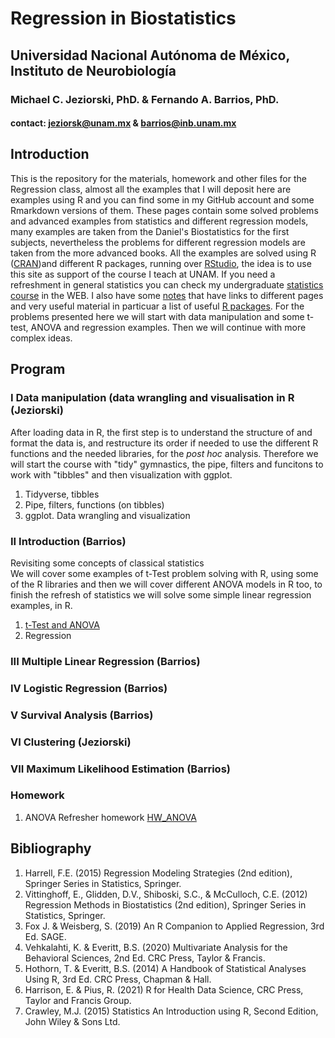 # Regression in Biostatistics  
## Universidad Nacional Autónoma de México, Instituto de Neurobiología  
### Michael C. Jeziorski, PhD. & Fernando A. Barrios, PhD.  
#### contact: jeziorsk@unam.mx & barrios@inb.unam.mx     

## Introduction  
This is the repository for the materials, homework and other files for the Regression class, almost all the examples that I will deposit here are examples using R and you can find some in my GitHub account and some Rmarkdown versions of them. These pages contain some solved problems and advanced examples from statistics and different regression models, many examples are taken from the Daniel's Biostatistics for the first subjects, nevertheless the problems for different regression models are taken from the more advanced books. All the examples are solved using R ([CRAN](https://cran.r-project.org/))and different R packages, running over [RStudio](https://rstudio.com/products/rstudio/), the idea is to use this site as support of the course I teach at UNAM. If you need a refreshment in general statistics you can check my undergraduate [statistics course](https://fabarrios.github.io/ProbEstad/) in the WEB.  I also have some [notes](https://fabarrios.github.io/AdvExamples/Notes/Notes) that have links to different pages and very useful material in particuar a list of useful [R packages](https://fabarrios.github.io/Regression/Libraries). For the problems presented here we will start with data manipulation and some t-test, ANOVA and regression examples. Then we will continue with more complex ideas.  

## Program  
### I Data manipulation (data wrangling and visualisation in R (Jeziorski)  
After loading data in R, the first step is to understand the structure of and format the data is, and restructure its order if needed to use the 
different R functions and the needed libraries, for the *post hoc* analysis.  Therefore we will start the course with "tidy" gymnastics, the pipe, filters and funcitons to work with "tibbles" and then visualization with ggplot.
1. Tidyverse, tibbles  
3. Pipe, filters, functions (on tibbles)  
4. ggplot. Data wrangling and visualization  

### II Introduction (Barrios)  
Revisiting some concepts of classical statistics  
We will cover some examples of t-Test problem solving with R, using some of the R libraries and then we will cover different ANOVA models in R too, to finish the refresh of statistics we will solve some simple linear regression examples, in R.
1. [t-Test and ANOVA](https://fabarrios.github.io/Regression/Exampl_t_ANOVA.html)  
2. Regression  

### III Multiple Linear Regression (Barrios)  

### IV Logistic Regression (Barrios)  

### V Survival Analysis (Barrios)  

### VI Clustering (Jeziorski)  

### VII Maximum Likelihood Estimation (Barrios)  

### Homework  
1. ANOVA Refresher homework [HW_ANOVA](https://fabarrios.github.io/Regression/HW/HW_ANOVA)


## Bibliography  
1. Harrell, F.E. (2015) Regression Modeling Strategies (2nd edition), Springer Series in Statistics, Springer.  
2. Vittinghoff, E., Glidden, D.V., Shiboski, S.C., & McCulloch, C.E. (2012) Regression Methods in Biostatistics (2nd edition), Springer Series in Statistics, Springer.  
3. Fox J. & Weisberg, S. (2019) An R Companion to Applied Regression, 3rd Ed. SAGE.  
4. Vehkalahti, K. & Everitt, B.S. (2020) Multivariate Analysis for the Behavioral Sciences, 2nd Ed. CRC Press, Taylor & Francis.  
5. Hothorn, T. & Everitt, B.S. (2014) A Handbook of Statistical Analyses Using R, 3rd Ed. CRC Press, Chapman & Hall.  
6. Harrison, E. & Pius, R. (2021) R for Health Data Science, CRC Press, Taylor and Francis Group.  
7. Crawley, M.J. (2015) Statistics An Introduction using R, Second Edition, John Wiley & Sons Ltd.  
